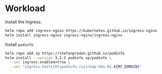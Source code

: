 # Workload

Install the Ingress:

```bash
helm repo add ingress-nginx https://kubernetes.github.io/ingress-nginx
helm install ingress-nginx ingress-nginx/ingress-nginx
```

Install `podinfo`:

```bash
helm repo add sp https://stefanprodan.github.io/podinfo
helm install --version 3.2.3 podinfo sp/podinfo \
  --set ingress.enabled=true \
  --set "ingress.hosts[0]=podinfo.ruzickap-k8s-01.${MY_DOMAIN}"
```
